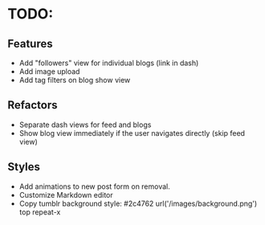 # TODO:

## Features
* Add "followers" view for individual blogs (link in dash)
* Add image upload
* Add tag filters on blog show view

## Refactors
* Separate dash views for feed and blogs
* Show blog view immediately if the user navigates directly (skip feed view)

## Styles
* Add animations to new post form on removal.
* Customize Markdown editor
* Copy tumblr background style: #2c4762 url('/images/background.png') top repeat-x